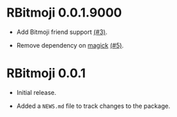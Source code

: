 # RBitmoji 0.0.1.9000

* Add Bitmoji friend support [(#3)](https://github.com/bgreenwell/RBitmoji/issues/3).

* Remove dependency on [magick](https://github.com/ropensci/magick) [(#5)](https://github.com/bgreenwell/RBitmoji/issues/5).


# RBitmoji 0.0.1

* Initial release.

* Added a `NEWS.md` file to track changes to the package.
